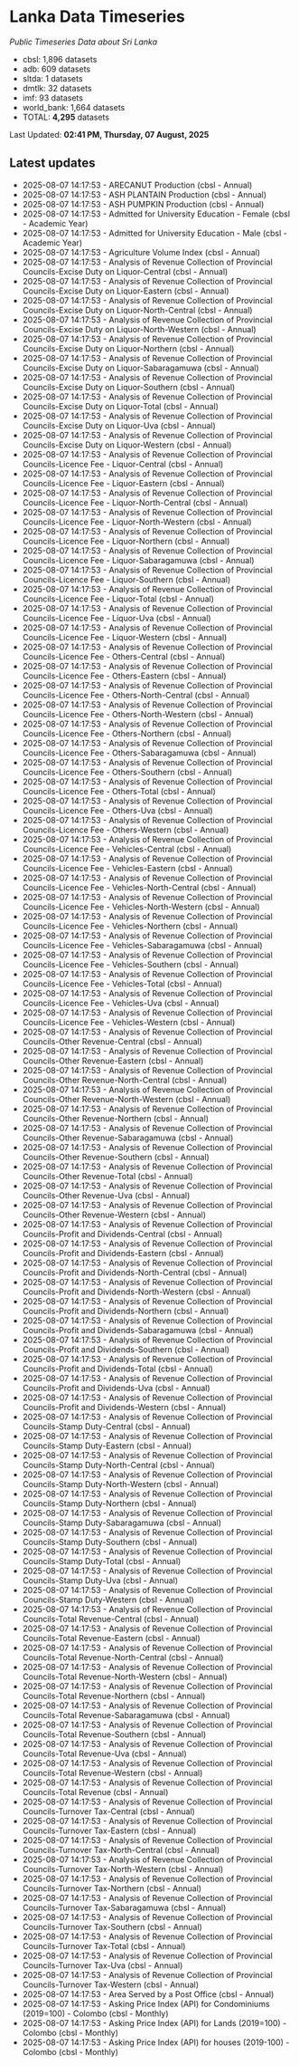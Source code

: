 # Lanka Data Timeseries
*Public Timeseries Data about Sri Lanka*

* cbsl: 1,896 datasets
* adb: 609 datasets
* sltda: 1 datasets
* dmtlk: 32 datasets
* imf: 93 datasets
* world_bank: 1,664 datasets
* TOTAL: **4,295** datasets

Last Updated: **02:41 PM, Thursday, 07 August, 2025**

## Latest updates

* 2025-08-07 14:17:53 - ARECANUT Production (cbsl - Annual)
* 2025-08-07 14:17:53 - ASH PLANTAIN Production (cbsl - Annual)
* 2025-08-07 14:17:53 - ASH PUMPKIN Production (cbsl - Annual)
* 2025-08-07 14:17:53 - Admitted for University Education - Female (cbsl - Academic Year)
* 2025-08-07 14:17:53 - Admitted for University Education - Male (cbsl - Academic Year)
* 2025-08-07 14:17:53 - Agriculture Volume Index (cbsl - Annual)
* 2025-08-07 14:17:53 - Analysis of Revenue Collection of Provincial Councils-Excise Duty on Liquor-Central (cbsl - Annual)
* 2025-08-07 14:17:53 - Analysis of Revenue Collection of Provincial Councils-Excise Duty on Liquor-Eastern (cbsl - Annual)
* 2025-08-07 14:17:53 - Analysis of Revenue Collection of Provincial Councils-Excise Duty on Liquor-North-Central (cbsl - Annual)
* 2025-08-07 14:17:53 - Analysis of Revenue Collection of Provincial Councils-Excise Duty on Liquor-North-Western (cbsl - Annual)
* 2025-08-07 14:17:53 - Analysis of Revenue Collection of Provincial Councils-Excise Duty on Liquor-Northern (cbsl - Annual)
* 2025-08-07 14:17:53 - Analysis of Revenue Collection of Provincial Councils-Excise Duty on Liquor-Sabaragamuwa (cbsl - Annual)
* 2025-08-07 14:17:53 - Analysis of Revenue Collection of Provincial Councils-Excise Duty on Liquor-Southern (cbsl - Annual)
* 2025-08-07 14:17:53 - Analysis of Revenue Collection of Provincial Councils-Excise Duty on Liquor-Total (cbsl - Annual)
* 2025-08-07 14:17:53 - Analysis of Revenue Collection of Provincial Councils-Excise Duty on Liquor-Uva (cbsl - Annual)
* 2025-08-07 14:17:53 - Analysis of Revenue Collection of Provincial Councils-Excise Duty on Liquor-Western (cbsl - Annual)
* 2025-08-07 14:17:53 - Analysis of Revenue Collection of Provincial Councils-Licence Fee - Liquor-Central (cbsl - Annual)
* 2025-08-07 14:17:53 - Analysis of Revenue Collection of Provincial Councils-Licence Fee - Liquor-Eastern (cbsl - Annual)
* 2025-08-07 14:17:53 - Analysis of Revenue Collection of Provincial Councils-Licence Fee - Liquor-North-Central (cbsl - Annual)
* 2025-08-07 14:17:53 - Analysis of Revenue Collection of Provincial Councils-Licence Fee - Liquor-North-Western (cbsl - Annual)
* 2025-08-07 14:17:53 - Analysis of Revenue Collection of Provincial Councils-Licence Fee - Liquor-Northern (cbsl - Annual)
* 2025-08-07 14:17:53 - Analysis of Revenue Collection of Provincial Councils-Licence Fee - Liquor-Sabaragamuwa (cbsl - Annual)
* 2025-08-07 14:17:53 - Analysis of Revenue Collection of Provincial Councils-Licence Fee - Liquor-Southern (cbsl - Annual)
* 2025-08-07 14:17:53 - Analysis of Revenue Collection of Provincial Councils-Licence Fee - Liquor-Total (cbsl - Annual)
* 2025-08-07 14:17:53 - Analysis of Revenue Collection of Provincial Councils-Licence Fee - Liquor-Uva (cbsl - Annual)
* 2025-08-07 14:17:53 - Analysis of Revenue Collection of Provincial Councils-Licence Fee - Liquor-Western (cbsl - Annual)
* 2025-08-07 14:17:53 - Analysis of Revenue Collection of Provincial Councils-Licence Fee - Others-Central (cbsl - Annual)
* 2025-08-07 14:17:53 - Analysis of Revenue Collection of Provincial Councils-Licence Fee - Others-Eastern (cbsl - Annual)
* 2025-08-07 14:17:53 - Analysis of Revenue Collection of Provincial Councils-Licence Fee - Others-North-Central (cbsl - Annual)
* 2025-08-07 14:17:53 - Analysis of Revenue Collection of Provincial Councils-Licence Fee - Others-North-Western (cbsl - Annual)
* 2025-08-07 14:17:53 - Analysis of Revenue Collection of Provincial Councils-Licence Fee - Others-Northern (cbsl - Annual)
* 2025-08-07 14:17:53 - Analysis of Revenue Collection of Provincial Councils-Licence Fee - Others-Sabaragamuwa (cbsl - Annual)
* 2025-08-07 14:17:53 - Analysis of Revenue Collection of Provincial Councils-Licence Fee - Others-Southern (cbsl - Annual)
* 2025-08-07 14:17:53 - Analysis of Revenue Collection of Provincial Councils-Licence Fee - Others-Total (cbsl - Annual)
* 2025-08-07 14:17:53 - Analysis of Revenue Collection of Provincial Councils-Licence Fee - Others-Uva (cbsl - Annual)
* 2025-08-07 14:17:53 - Analysis of Revenue Collection of Provincial Councils-Licence Fee - Others-Western (cbsl - Annual)
* 2025-08-07 14:17:53 - Analysis of Revenue Collection of Provincial Councils-Licence Fee - Vehicles-Central (cbsl - Annual)
* 2025-08-07 14:17:53 - Analysis of Revenue Collection of Provincial Councils-Licence Fee - Vehicles-Eastern (cbsl - Annual)
* 2025-08-07 14:17:53 - Analysis of Revenue Collection of Provincial Councils-Licence Fee - Vehicles-North-Central (cbsl - Annual)
* 2025-08-07 14:17:53 - Analysis of Revenue Collection of Provincial Councils-Licence Fee - Vehicles-North-Western (cbsl - Annual)
* 2025-08-07 14:17:53 - Analysis of Revenue Collection of Provincial Councils-Licence Fee - Vehicles-Northern (cbsl - Annual)
* 2025-08-07 14:17:53 - Analysis of Revenue Collection of Provincial Councils-Licence Fee - Vehicles-Sabaragamuwa (cbsl - Annual)
* 2025-08-07 14:17:53 - Analysis of Revenue Collection of Provincial Councils-Licence Fee - Vehicles-Southern (cbsl - Annual)
* 2025-08-07 14:17:53 - Analysis of Revenue Collection of Provincial Councils-Licence Fee - Vehicles-Total (cbsl - Annual)
* 2025-08-07 14:17:53 - Analysis of Revenue Collection of Provincial Councils-Licence Fee - Vehicles-Uva (cbsl - Annual)
* 2025-08-07 14:17:53 - Analysis of Revenue Collection of Provincial Councils-Licence Fee - Vehicles-Western (cbsl - Annual)
* 2025-08-07 14:17:53 - Analysis of Revenue Collection of Provincial Councils-Other Revenue-Central (cbsl - Annual)
* 2025-08-07 14:17:53 - Analysis of Revenue Collection of Provincial Councils-Other Revenue-Eastern (cbsl - Annual)
* 2025-08-07 14:17:53 - Analysis of Revenue Collection of Provincial Councils-Other Revenue-North-Central (cbsl - Annual)
* 2025-08-07 14:17:53 - Analysis of Revenue Collection of Provincial Councils-Other Revenue-North-Western (cbsl - Annual)
* 2025-08-07 14:17:53 - Analysis of Revenue Collection of Provincial Councils-Other Revenue-Northern (cbsl - Annual)
* 2025-08-07 14:17:53 - Analysis of Revenue Collection of Provincial Councils-Other Revenue-Sabaragamuwa (cbsl - Annual)
* 2025-08-07 14:17:53 - Analysis of Revenue Collection of Provincial Councils-Other Revenue-Southern (cbsl - Annual)
* 2025-08-07 14:17:53 - Analysis of Revenue Collection of Provincial Councils-Other Revenue-Total (cbsl - Annual)
* 2025-08-07 14:17:53 - Analysis of Revenue Collection of Provincial Councils-Other Revenue-Uva (cbsl - Annual)
* 2025-08-07 14:17:53 - Analysis of Revenue Collection of Provincial Councils-Other Revenue-Western (cbsl - Annual)
* 2025-08-07 14:17:53 - Analysis of Revenue Collection of Provincial Councils-Profit and Dividends-Central (cbsl - Annual)
* 2025-08-07 14:17:53 - Analysis of Revenue Collection of Provincial Councils-Profit and Dividends-Eastern (cbsl - Annual)
* 2025-08-07 14:17:53 - Analysis of Revenue Collection of Provincial Councils-Profit and Dividends-North-Central (cbsl - Annual)
* 2025-08-07 14:17:53 - Analysis of Revenue Collection of Provincial Councils-Profit and Dividends-North-Western (cbsl - Annual)
* 2025-08-07 14:17:53 - Analysis of Revenue Collection of Provincial Councils-Profit and Dividends-Northern (cbsl - Annual)
* 2025-08-07 14:17:53 - Analysis of Revenue Collection of Provincial Councils-Profit and Dividends-Sabaragamuwa (cbsl - Annual)
* 2025-08-07 14:17:53 - Analysis of Revenue Collection of Provincial Councils-Profit and Dividends-Southern (cbsl - Annual)
* 2025-08-07 14:17:53 - Analysis of Revenue Collection of Provincial Councils-Profit and Dividends-Total (cbsl - Annual)
* 2025-08-07 14:17:53 - Analysis of Revenue Collection of Provincial Councils-Profit and Dividends-Uva (cbsl - Annual)
* 2025-08-07 14:17:53 - Analysis of Revenue Collection of Provincial Councils-Profit and Dividends-Western (cbsl - Annual)
* 2025-08-07 14:17:53 - Analysis of Revenue Collection of Provincial Councils-Stamp Duty-Central (cbsl - Annual)
* 2025-08-07 14:17:53 - Analysis of Revenue Collection of Provincial Councils-Stamp Duty-Eastern (cbsl - Annual)
* 2025-08-07 14:17:53 - Analysis of Revenue Collection of Provincial Councils-Stamp Duty-North-Central (cbsl - Annual)
* 2025-08-07 14:17:53 - Analysis of Revenue Collection of Provincial Councils-Stamp Duty-North-Western (cbsl - Annual)
* 2025-08-07 14:17:53 - Analysis of Revenue Collection of Provincial Councils-Stamp Duty-Northern (cbsl - Annual)
* 2025-08-07 14:17:53 - Analysis of Revenue Collection of Provincial Councils-Stamp Duty-Sabaragamuwa (cbsl - Annual)
* 2025-08-07 14:17:53 - Analysis of Revenue Collection of Provincial Councils-Stamp Duty-Southern (cbsl - Annual)
* 2025-08-07 14:17:53 - Analysis of Revenue Collection of Provincial Councils-Stamp Duty-Total (cbsl - Annual)
* 2025-08-07 14:17:53 - Analysis of Revenue Collection of Provincial Councils-Stamp Duty-Uva (cbsl - Annual)
* 2025-08-07 14:17:53 - Analysis of Revenue Collection of Provincial Councils-Stamp Duty-Western (cbsl - Annual)
* 2025-08-07 14:17:53 - Analysis of Revenue Collection of Provincial Councils-Total Revenue-Central (cbsl - Annual)
* 2025-08-07 14:17:53 - Analysis of Revenue Collection of Provincial Councils-Total Revenue-Eastern (cbsl - Annual)
* 2025-08-07 14:17:53 - Analysis of Revenue Collection of Provincial Councils-Total Revenue-North-Central (cbsl - Annual)
* 2025-08-07 14:17:53 - Analysis of Revenue Collection of Provincial Councils-Total Revenue-North-Western (cbsl - Annual)
* 2025-08-07 14:17:53 - Analysis of Revenue Collection of Provincial Councils-Total Revenue-Northern (cbsl - Annual)
* 2025-08-07 14:17:53 - Analysis of Revenue Collection of Provincial Councils-Total Revenue-Sabaragamuwa (cbsl - Annual)
* 2025-08-07 14:17:53 - Analysis of Revenue Collection of Provincial Councils-Total Revenue-Southern (cbsl - Annual)
* 2025-08-07 14:17:53 - Analysis of Revenue Collection of Provincial Councils-Total Revenue-Uva (cbsl - Annual)
* 2025-08-07 14:17:53 - Analysis of Revenue Collection of Provincial Councils-Total Revenue-Western (cbsl - Annual)
* 2025-08-07 14:17:53 - Analysis of Revenue Collection of Provincial Councils-Total Revenue (cbsl - Annual)
* 2025-08-07 14:17:53 - Analysis of Revenue Collection of Provincial Councils-Turnover Tax-Central (cbsl - Annual)
* 2025-08-07 14:17:53 - Analysis of Revenue Collection of Provincial Councils-Turnover Tax-Eastern (cbsl - Annual)
* 2025-08-07 14:17:53 - Analysis of Revenue Collection of Provincial Councils-Turnover Tax-North-Central (cbsl - Annual)
* 2025-08-07 14:17:53 - Analysis of Revenue Collection of Provincial Councils-Turnover Tax-North-Western (cbsl - Annual)
* 2025-08-07 14:17:53 - Analysis of Revenue Collection of Provincial Councils-Turnover Tax-Northern (cbsl - Annual)
* 2025-08-07 14:17:53 - Analysis of Revenue Collection of Provincial Councils-Turnover Tax-Sabaragamuwa (cbsl - Annual)
* 2025-08-07 14:17:53 - Analysis of Revenue Collection of Provincial Councils-Turnover Tax-Southern (cbsl - Annual)
* 2025-08-07 14:17:53 - Analysis of Revenue Collection of Provincial Councils-Turnover Tax-Total (cbsl - Annual)
* 2025-08-07 14:17:53 - Analysis of Revenue Collection of Provincial Councils-Turnover Tax-Uva (cbsl - Annual)
* 2025-08-07 14:17:53 - Analysis of Revenue Collection of Provincial Councils-Turnover Tax-Western (cbsl - Annual)
* 2025-08-07 14:17:53 - Area Served by a Post Office (cbsl - Annual)
* 2025-08-07 14:17:53 - Asking Price Index (API) for Condominiums (2019=100) - Colombo (cbsl - Monthly)
* 2025-08-07 14:17:53 - Asking Price Index (API) for Lands (2019=100) - Colombo (cbsl - Monthly)
* 2025-08-07 14:17:53 - Asking Price Index (API) for houses (2019-100) - Colombo (cbsl - Monthly)